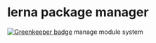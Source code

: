 # lerna package manager 

[![Greenkeeper badge](https://badges.greenkeeper.io/foliejs/lerna-manager.svg)](https://greenkeeper.io/)
manage module system
